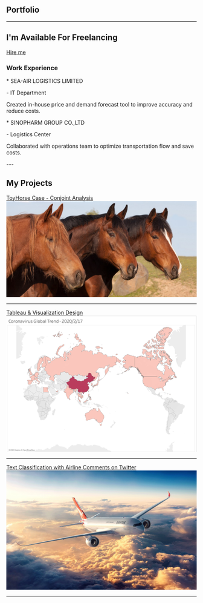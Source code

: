 ## Portfolio

---
<section class="ftco-section ftco-hireme">
        <div class="container">
	<div class="row">
	<div class="col-md-8 col-lg-9 d-flex align-items-center ftco-animate">
	<h2>I'm <span>Available</span> For Freelancing</h2>
	</div>
	<div class="col-md-4 col-lg-3 d-flex align-items-center ftco-animate">
	<p class="mb-0"><a href="mailto:xinran.xu@simon.rochester.edu? subject=subject text" class="btn btn-white py-4 px-5">Hire me</a></p>
	</div>
	</div>
	</div>
</section>
<section>
<div class="row">
		              <div class="col-md-6">
		        		<div class="media block-6 services d-block ftco-animate">
		              <div class="icon"><span class="flaticon-analysis"></span></div>
		              <div class="media-body">
		                <h3 class="heading mb-3">Work Experience</h3>
						<p>* SEA-AIR LOGISTICS LIMITED</p>
						<p>- IT Department</p>
						<p>Created in-house price and demand forecast tool to improve accuracy and reduce costs.</p>
						<p>* SINOPHARM GROUP CO.,LTD 
						<p>- Logistics Center</p>
						<p>Collaborated with operations team to optimize transportation flow and save costs.</p>
				      </section>
---
				     
## My Projects 

[ToyHorse Case - Conjoint Analysis](/pdf/ToyHorseConjointAnalysis.pdf)
<img src="images/horse.jpg?raw=true"/>

---
[Tableau & Visualization Design](https://public.tableau.com/profile/xinran.xu1488#!/)
<img src="images/Coronavirus.png?raw=true"/>

---
[Text Classification with Airline Comments on Twitter](/pdf/AirlineComments.pdf)
<img src="images/airline.jpg?raw=true"/>






---
